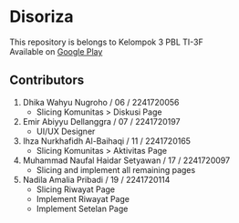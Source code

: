 # Disoriza

This repository is belongs to Kelompok 3 PBL TI-3F <br>
Available on <a href="https://play.google.com/store/apps/details?id=com.disoriza.app">Google Play</a>

## Contributors

1. Dhika Wahyu Nugroho / 06 / 2241720056
   - Slicing Komunitas > Diskusi Page
2. Emir Abiyyu Dellanggra / 07 / 2241720197
   - UI/UX Designer  
3. Ihza Nurkhafidh Al-Baihaqi / 11 / 2241720165
   - Slicing Komunitas > Aktivitas Page
4. Muhammad Naufal Haidar Setyawan / 17 / 2241720097
   - Slicing and implement all remaining pages
5. Nadila Amalia Pribadi / 19 / 2241720114
   - Slicing Riwayat Page
   - Implement Riwayat Page
   - Implement Setelan Page

